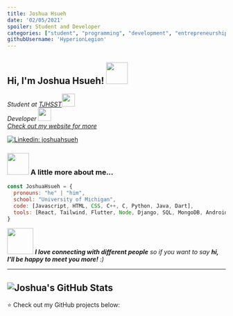```yaml
---
title: Joshua Hsueh
date: '02/05/2021'
spoiler: Student and Developer
categories: ["student", "programming", "development", "entrepreneurship"]
githubUsername: 'HyperionLegion'
---
```


<h2> Hi, I'm Joshua Hsueh! <img src="https://media.giphy.com/media/mGcNjsfWAjY5AEZNw6/giphy.gif" width="50"></h2>
<p><em>Student at <a href="https://www.google.com/search?q=tjhsst&oq=tjhsst+&aqs=chrome..69i57j46i131i175i199i433j69i60l5j69i65.800j0j7&sourceid=chrome&ie=UTF-8">TJHSST</a><img src="https://media.giphy.com/media/fYSnHlufseco8Fh93Z/giphy.gif" width="30"></br>Developer <img src="https://media.giphy.com/media/WUlplcMpOCEmTGBtBW/giphy.gif" width="30"> 
</br><a href="https://joshuahsueh.ml/">Check out my website for more</a>
</em></p>

[![Linkedin: joshuahsueh](https://img.shields.io/badge/-joshuahsueh-blue?style=flat-square&logo=Linkedin&logoColor=white&link=https://www.linkedin.com/in/joshua-hsueh-984435b8/)](https://www.linkedin.com/in/joshua-hsueh-984435b8/)

### <img src="https://media.giphy.com/media/VgCDAzcKvsR6OM0uWg/giphy.gif" width="50"> A little more about me...  

```javascript
const JoshuaHsueh = {
  pronouns: "he" | "him",
  school: "University of Michigan",
  code: [Javascript, HTML, CSS, C++, C, Python, Java, Dart],
  tools: [React, Tailwind, Flutter, Node, Django, SQL, MongoDB, Android Studio, Electron, React Native],
}
```

<img src="https://media.giphy.com/media/LnQjpWaON8nhr21vNW/giphy.gif" width="60"> <em><b>I love connecting with different people</b> so if you want to say <b>hi, I'll be happy to meet you more!</b> :)</em>

---
![Joshua's GitHub Stats](https://github-readme-stats.vercel.app/api?username=HyperionLegion&hide=[%22issues%22]&show_icons=true)
---

⭐️ Check out my GitHub projects below:
